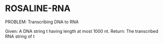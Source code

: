 # ROSALINE-RNA
PROBLEM: Transcribing DNA to RNA

Given: A DNA string t having length at most 1000 nt.
Return: The transcribed RNA string of t
